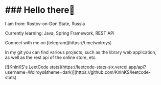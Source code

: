 <h1> ### Hello there👋 </h1>

<p>I am from: Rostov-on-Don State, Russia</p>
<p>Currently learning: Java, Spring Framework, REST API </p>
<p>Connect with me on [telegram](https://t.me/wolroys)</p>
<p>In my git you can find various projects, such as the library web application, as well as the rest api of the online store, etc.</p>
[![KnlnKS's LeetCode stats](https://leetcode-stats-six.vercel.app/api?username=Wolroys&theme=dark)](https://github.com/KnlnKS/leetcode-stats)
